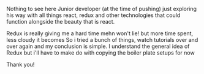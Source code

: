 Nothing to see here
Junior developer (at the time of pushing)  just exploring his way with all things react, redux and other technologies that could function alongside the beauty that is react.

Redux is really giving me a hard time mehn won't lie! but more time spent, less cloudy it becomes
So i tried a bunch of things, watch tutorials over and over again and my conclusion is simple.
I understand the general idea of Redux but i'll have to make do with copying the boiler plate setups for now

Thank you!
